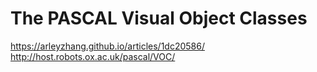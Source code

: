 # The PASCAL Visual Object Classes

https://arleyzhang.github.io/articles/1dc20586/
http://host.robots.ox.ac.uk/pascal/VOC/
